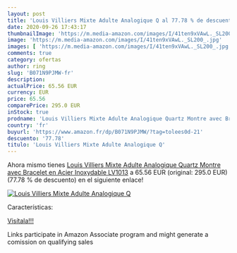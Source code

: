 ```yaml
---
layout: post
title: 'Louis Villiers Mixte Adulte Analogique Q al 77.78 % de descuento'
date: 2020-09-26 17:43:17
thumbnailImage: 'https://m.media-amazon.com/images/I/41ten9xVAwL._SL200_.jpg'
image: 'https://m.media-amazon.com/images/I/41ten9xVAwL._SL200_.jpg'
images: [ 'https://m.media-amazon.com/images/I/41ten9xVAwL._SL200_.jpg' ]
comments: true
category: ofertas
author: ring
slug: 'B071N9PJMW-fr'
description:
actualPrice: 65.56 EUR
currency: EUR
price: 65.56
comparePrice: 295.0 EUR
inStock: true
prodname: 'Louis Villiers Mixte Adulte Analogique Quartz Montre avec Bracelet en Acier Inoxydable LV1013'
country: 'fr'
buyurl: 'https://www.amazon.fr/dp/B071N9PJMW/?tag=tolees0d-21'
descuento: '77.78'
titulo: 'Louis Villiers Mixte Adulte Analogique Q'
---
```


Ahora mismo tienes [Louis Villiers Mixte Adulte Analogique Quartz Montre avec Bracelet en Acier Inoxydable LV1013](https://www.amazon.fr/dp/B071N9PJMW/?tag=tolees0d-21) a 65.56 EUR (original: 295.0 EUR) (77.78 %  de descuento) en el siguiente enlace!

[![Louis Villiers Mixte Adulte Analogique Q](https://m.media-amazon.com/images/I/41ten9xVAwL._SL200_.jpg)](https://www.amazon.fr/dp/B071N9PJMW/?tag=tolees0d-21)

Características:


[Visítala!!!](https://www.amazon.fr/dp/B071N9PJMW/?tag=tolees0d-21)

Links participate in Amazon Associate program and might generate a comission on qualifying sales
